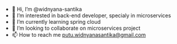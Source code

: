 - 👋 Hi, I’m @widnyana-santika
- 👀 I’m interested in back-end developer, specialy in microservices
- 🌱 I’m currently learning spring cloud
- 💞️ I’m looking to collaborate on microservices project
- 📫 How to reach me putu.widnyanasantika@gmail.com

<!---
widnyana-santika/widnyana-santika is a ✨ special ✨ repository because its `README.md` (this file) appears on your GitHub profile.
You can click the Preview link to take a look at your changes.
--->
